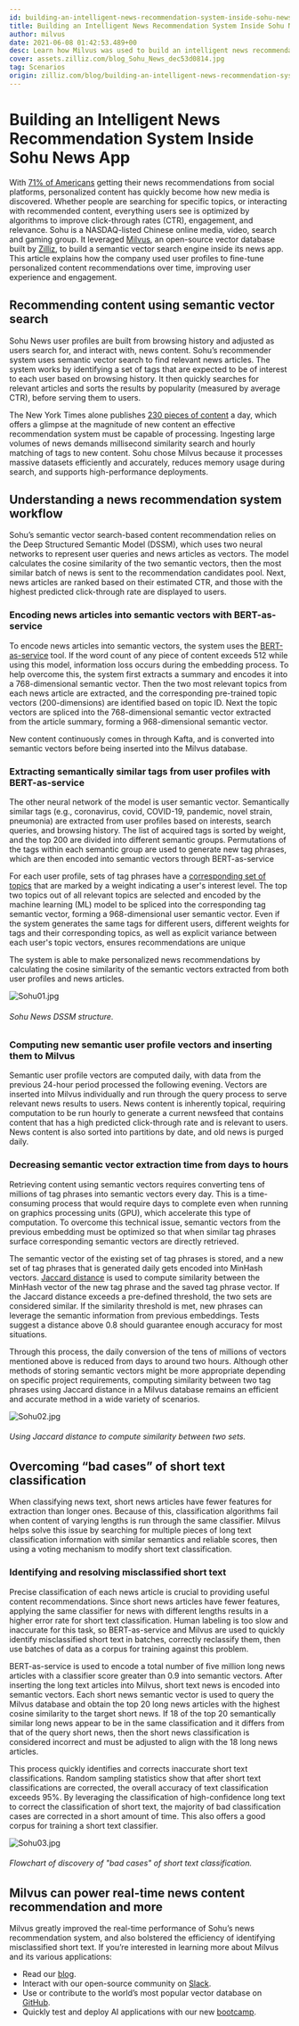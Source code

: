 ```yaml
---
id: building-an-intelligent-news-recommendation-system-inside-sohu-news-app.md
title: Building an Intelligent News Recommendation System Inside Sohu News App
author: milvus
date: 2021-06-08 01:42:53.489+00
desc: Learn how Milvus was used to build an intelligent news recommendation system inside an app.
cover: assets.zilliz.com/blog_Sohu_News_dec53d0814.jpg
tag: Scenarios
origin: zilliz.com/blog/building-an-intelligent-news-recommendation-system-inside-sohu-news-app
---
```

  
# Building an Intelligent News Recommendation System Inside Sohu News App
With [71% of Americans](https://www.socialmediatoday.com/news/new-research-shows-that-71-of-americans-now-get-news-content-via-social-pl/593255/) getting their news recommendations from social platforms, personalized content has quickly become how new media is discovered. Whether people are searching for specific topics, or interacting with recommended content, everything users see is optimized by algorithms to improve click-through rates (CTR), engagement, and relevance. Sohu is a NASDAQ-listed Chinese online media, video, search and gaming group. It leveraged [Milvus](https://milvus.io/), an open-source vector database built by [Zilliz](https://zilliz.com/), to build a semantic vector search engine inside its news app. This article explains how the company used user profiles to fine-tune personalized content recommendations over time, improving user experience and engagement.

## Recommending content using semantic vector search

Sohu News user profiles are built from browsing history and adjusted as users search for, and interact with, news content. Sohu’s recommender system uses semantic vector search to find relevant news articles. The system works by identifying a set of tags that are expected to be of interest to each user based on browsing history. It then quickly searches for relevant articles and sorts the results by popularity (measured by average CTR), before serving them to users. 

The New York Times alone publishes [230 pieces of content](https://www.theatlantic.com/technology/archive/2016/05/how-many-stories-do-newspapers-publish-per-day/483845/) a day, which offers a glimpse at the magnitude of new content an effective recommendation system must be capable of processing. Ingesting large volumes of news demands millisecond similarity search and hourly matching of tags to new content. Sohu chose Milvus because it processes massive datasets efficiently and accurately, reduces memory usage during search, and supports high-performance deployments.

## Understanding a news recommendation system workflow

Sohu’s semantic vector search-based content recommendation relies on the Deep Structured Semantic Model (DSSM), which uses two neural networks to represent user queries and news articles as vectors. The model calculates the cosine similarity of the two semantic vectors, then the most similar batch of news is sent to the recommendation candidates pool. Next, news articles are ranked based on their estimated CTR, and those with the highest predicted click-through rate are displayed to users.

### Encoding news articles into semantic vectors with BERT-as-service

To encode news articles into semantic vectors, the system uses the [BERT-as-service](https://github.com/hanxiao/bert-as-service.git) tool. If the word count of any piece of content exceeds 512 while using this model, information loss occurs during the embedding process. To help overcome this, the system first extracts a summary and encodes it into a 768-dimensional semantic vector. Then the two most relevant topics from each news article are extracted, and the corresponding pre-trained topic vectors (200-dimensions) are identified based on topic ID. Next the topic vectors are spliced into the 768-dimensional semantic vector extracted from the article summary, forming a 968-dimensional semantic vector. 

New content continuously comes in through Kafta, and is converted into semantic vectors before being inserted into the Milvus database.

### Extracting semantically similar tags from user profiles with BERT-as-service

The other neural network of the model is user semantic vector. Semantically similar tags (e.g., coronavirus, covid, COVID-19, pandemic, novel strain, pneumonia) are extracted from user profiles based on interests, search queries, and browsing history. The list of acquired tags is sorted by weight, and the top 200 are divided into different semantic groups. Permutations of the tags within each semantic group are used to generate new tag phrases, which are then encoded into semantic vectors through BERT-as-service

For each user profile, sets of tag phrases have a [corresponding set of topics](https://github.com/baidu/Familia) that are marked by a weight indicating a user's interest level. The top two topics out of all relevant topics are selected and encoded by the machine learning (ML) model to be spliced into the corresponding tag semantic vector, forming a 968-dimensional user semantic vector. Even if the system generates the same tags for different users, different weights for tags and their corresponding topics, as well as explicit variance between each user's topic vectors, ensures recommendations are unique

The system is able to make personalized news recommendations by calculating the cosine similarity of the semantic vectors extracted from both user profiles and news articles.

![Sohu01.jpg](https://assets.zilliz.com/Sohu01_1e466fe0c3.jpg)
###### *Sohu News DSSM structure.*

### Computing new semantic user profile vectors and inserting them to Milvus

Semantic user profile vectors are computed daily, with data from the previous 24-hour period processed the following evening. Vectors are inserted into Milvus individually and run through the query process to serve relevant news results to users. News content is inherently topical, requiring computation to be run hourly to generate a current newsfeed that contains content that has a high predicted click-through rate and is relevant to users. News content is also sorted into partitions by date, and old news is purged daily.

### Decreasing semantic vector extraction time from days to hours

Retrieving content using semantic vectors requires converting tens of millions of tag phrases into semantic vectors every day. This is a time-consuming process that would require days to complete even when running on graphics processing units (GPU), which accelerate this type of computation. To overcome this technical issue, semantic vectors from the previous embedding must be optimized so that when similar tag phrases surface corresponding semantic vectors are directly retrieved.

The semantic vector of the existing set of tag phrases is stored, and a new set of tag phrases that is generated daily gets encoded into MinHash vectors. [Jaccard distance](https://milvus.io/docs/metric.md) is used to compute similarity between the MinHash vector of the new tag phrase and the saved tag phrase vector. If the Jaccard distance exceeds a pre-defined threshold, the two sets are considered similar. If the similarity threshold is met, new phrases can leverage the semantic information from previous embeddings. Tests suggest a distance above 0.8 should guarantee enough accuracy for most situations.

Through this process, the daily conversion of the tens of millions of vectors mentioned above is reduced from days to around two hours. Although other methods of storing semantic vectors might be more appropriate depending on specific project requirements, computing similarity between two tag phrases using Jaccard distance in a Milvus database remains an efficient and accurate method in a wide variety of scenarios.

![Sohu02.jpg](https://assets.zilliz.com/Sohu02_d50fccc538.jpg)
###### *Using Jaccard distance to compute similarity between two sets.*

## Overcoming “bad cases” of short text classification

When classifying news text, short news articles have fewer features for extraction than longer ones. Because of this, classification algorithms fail when content of varying lengths is run through the same classifier. Milvus helps solve this issue by searching for multiple pieces of long text classification information with similar semantics and reliable scores, then using a voting mechanism to modify short text classification. 

### Identifying and resolving misclassified short text 

Precise classification of each news article is crucial to providing useful content recommendations. Since short news articles have fewer features, applying the same classifier for news with different lengths results in a higher error rate for short text classification. Human labeling is too slow and inaccurate for this task, so BERT-as-service and Milvus are used to quickly identify misclassified short text in batches, correctly reclassify them, then use batches of data as a corpus for training against this problem.

BERT-as-service is used to encode a total number of five million long news articles with a classifier score greater than 0.9 into semantic vectors. After inserting the long text articles into Milvus, short text news is encoded into semantic vectors. Each short news semantic vector is used to query the Milvus database and obtain the top 20 long news articles with the highest cosine similarity to the target short news. If 18 of the top 20 semantically similar long news appear to be in the same classification and it differs from that of the query short news, then the short news classification is considered incorrect and must be adjusted to align with the 18 long news articles.

This process quickly identifies and corrects inaccurate short text classifications. Random sampling statistics show that after short text classifications are corrected, the overall accuracy of text classification exceeds 95%. By leveraging the classification of high-confidence long text to correct the classification of short text, the majority of bad classification cases are corrected in a short amount of time. This also offers a good corpus for training a short text classifier.

![Sohu03.jpg](https://assets.zilliz.com/Sohu03_a43074cf5f.jpg)
###### *Flowchart of discovery of "bad cases" of short text classification.*

## Milvus can power real-time news content recommendation and more

Milvus greatly improved the real-time performance of Sohu’s news recommendation system, and also bolstered the efficiency of identifying misclassified short text. If you’re interested in learning more about Milvus and its various applications:

- Read our [blog](https://zilliz.com/blog).
- Interact with our open-source community on [Slack](https://join.slack.com/t/milvusio/shared_invite/zt-e0u4qu3k-bI2GDNys3ZqX1YCJ9OM~GQ).
- Use or contribute to the world’s most popular vector database on [GitHub](https://github.com/milvus-io/milvus/).
- Quickly test and deploy AI applications with our new [bootcamp](https://github.com/milvus-io/bootcamp).
  